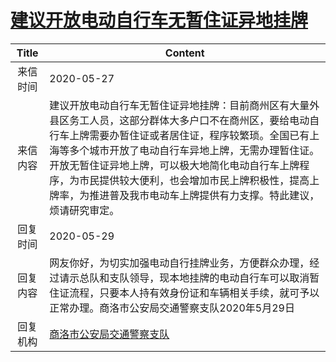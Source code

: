 # <a href="http://www.shangluo.gov.cn/zmhd/ldxxxx.jsp?urltype=leadermail.LeaderMailContentUrl&wbtreeid=1112&leadermailid=5912">建议开放电动自行车无暂住证异地挂牌</a>
| Title |                                                                                               Content                                                                                               |
|:-----:|-----------------------------------------------------------------------------------------------------------------------------------------------------------------------------------------------------|
| 来信时间  | 2020-05-27                                                                                                                                                                                          |
| 来信内容  | 建议开放电动自行车无暂住证异地挂牌：目前商州区有大量外县区务工人员，这部分群体大多户口不在商州区，要给电动自行车上牌需要办暂住证或者居住证，程序较繁琐。全国已有上海等多个城市开放了电动自行车异地上牌，无需办理暂住证。开放无暂住证异地上牌，可以极大地简化电动自行车上牌程序，为市民提供较大便利，也会增加市民上牌积极性，提高上牌率，为推进普及我市电动车上牌提供有力支撑。特此建议，烦请研究审定。 |
| 回复时间  | 2020-05-29                                                                                                                                                                                          |
| 回复内容  | 网友你好，为切实加强电动自行挂牌业务，方便群众办理，经过请示总队和支队领导，现本地挂牌的电动自行车可以取消暂住证流程，只要本人持有效身份证和车辆相关手续，就可予以正常办理。商洛市公安局交通警察支队2020年5月29日                                                                                        |
| 回复机构  | <a href="../../categories/agencies/商洛市公安局交通警察支队.md">商洛市公安局交通警察支队</a>                                                                                                                                |